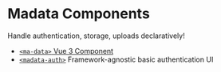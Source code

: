 # Madata Components

Handle authentication, storage, uploads declaratively!

- [`<ma-data>` Vue 3 Component](vue/)
- [`<madata-auth>`](auth/) Framework-agnostic basic authentication UI